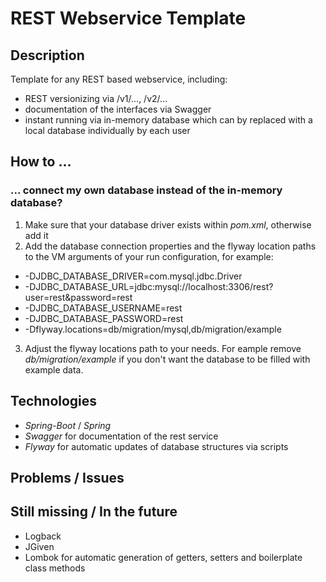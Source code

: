 # REST Webservice Template

## Description

Template for any REST based webservice, including:
* REST versionizing via /v1/..., /v2/...
* documentation of the interfaces via Swagger
* instant running via in-memory database which can by replaced with a local database individually by each user

## How to ...

### ... connect my own database instead of the in-memory database?

1. Make sure that your database driver exists within _pom.xml_, otherwise add it
2. Add the database connection properties and the flyway location paths to the VM arguments of your run configuration, for example:
* -DJDBC_DATABASE_DRIVER=com.mysql.jdbc.Driver
* -DJDBC_DATABASE_URL=jdbc:mysql://localhost:3306/rest?user=rest&password=rest
* -DJDBC_DATABASE_USERNAME=rest
* -DJDBC_DATABASE_PASSWORD=rest
* -Dflyway.locations=db/migration/mysql,db/migration/example
3. Adjust the flyway locations path to your needs. For eample remove _db/migration/example_ if you don't want the database to be filled with example data.

## Technologies

* _Spring-Boot_ / _Spring_
* _Swagger_ for documentation of the rest service
* _Flyway_ for automatic updates of database structures via scripts

## Problems / Issues

## Still missing / In the future

* Logback
* JGiven
* Lombok for automatic generation of getters, setters and boilerplate class methods